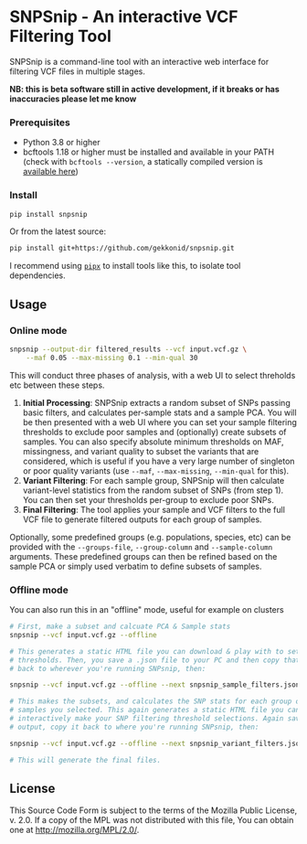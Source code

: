 # SNPSnip - An interactive VCF Filtering Tool

SNPSnip is a command-line tool with an interactive web interface for filtering VCF files in multiple stages.

**NB: this is beta software still in active development, if it breaks or has inaccuracies please let me know**

### Prerequisites

- Python 3.8 or higher
- bcftools 1.18 or higher must be installed and available in your PATH (check with `bcftools --version`, a statically compiled version is [available here](https://github.com/kdm9/static_samtools_bcftools/releases/latest))

### Install

```bash
pip install snpsnip
```

Or from the latest source: 

```bash
pip install git+https://github.com/gekkonid/snpsnip.git
```

I recommend using [`pipx`](https://pipx.pypa.io/latest/) to install tools like this, to isolate tool dependencies.

## Usage

### Online mode

```bash
snpsnip --output-dir filtered_results --vcf input.vcf.gz \
    --maf 0.05 --max-missing 0.1 --min-qual 30
```

This will conduct three phases of analysis, with a web UI to select threholds etc between these steps.

1. **Initial Processing**: SNPSnip extracts a random subset of SNPs passing
   basic filters, and calculates per-sample stats and a sample PCA. You will be
   then presented with a web UI where you can set your sample filtering
   thresholds to exclude poor samples and (optionally) create subsets of
   samples. You can also specify absolute minimum thresholds on MAF,
   missingness, and variant quality to subset the variants that are considered,
   which is useful if you have a very large number of singleton or poor quality
   variants (use `--maf`, `--max-missing`, `--min-qual` for this).
3. **Variant Filtering**: For each sample group, SNPSnip will then calculate
   variant-level statistics from the random subset of SNPs (from step 1). You
   can then set your thresholds per-group to exclude poor SNPs.
4. **Final Filtering**: The tool applies your sample and VCF filters to the
   full VCF file to generate filtered outputs for each group of samples.

Optionally, some predefined groups (e.g. populations, species, etc) can be
provided with the `--groups-file`, `--group-column` and `--sample-column`
arguments. These predefined groups can then be refined based on the sample PCA
or simply used verbatim to define subsets of samples.

### Offline mode

You can also run this in an "offline" mode, useful for example on clusters

```bash
# First, make a subset and calcuate PCA & Sample stats
snpsnip --vcf input.vcf.gz --offline

# This generates a static HTML file you can download & play with to set your
# thresholds. Then, you save a .json file to your PC and then copy that file
# back to wherever you're running SNPsnip, then:

snpsnip --vcf input.vcf.gz --offline --next snpsnip_sample_filters.json

# This makes the subsets, and calculates the SNP stats for each group of
# samples you selected. This again generates a static HTML file you can use to
# interactively make your SNP filtering threshold selections. Again save the
# output, copy it back to where you're running SNPsnip, then:

snpsnip --vcf input.vcf.gz --offline --next snpsnip_variant_filters.json

# This will generate the final files.
```

## License

This Source Code Form is subject to the terms of the Mozilla Public
License, v. 2.0. If a copy of the MPL was not distributed with this
file, You can obtain one at http://mozilla.org/MPL/2.0/.
